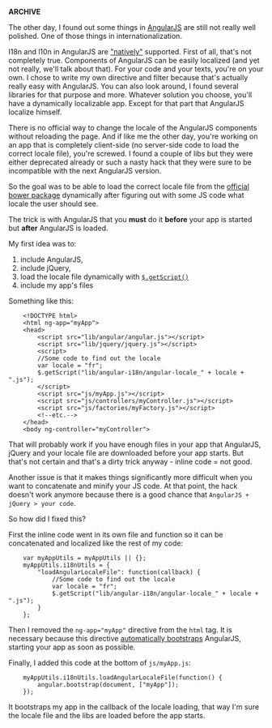 **ARCHIVE**

The other day, I found out some things in [AngularJS](http://angularjs.org/) are still not really well polished. One of those things in internationalization.

I18n and l10n in AngularJS are ["natively"](http://docs.angularjs.org/guide/i18n) supported. First of all, that's not completely true. Components of AngularJS can be easily localized (and yet not really, we'll talk about that). For your code and your texts, you're on your own.
I chose to write my own directive and filter because that's actually really easy with AngularJS. You can also look around, I found several libraries for that purpose and more. Whatever solution you choose, you'll have a dynamically localizable app. Except for that part that AngularJS localize himself.

There is no official way to change the locale of the AngularJS components without reloading the page. And if like me the other day, you're working on an app that is completely client-side (no server-side code to load the correct locale file), you're screwed.
I found a couple of libs but they were either deprecated already or such a nasty hack that they were sure to be incompatible with the next AngularJS version.

So the goal was to be able to load the correct locale file from the [official bower package](https://github.com/angular/bower-angular-i18n) dynamically after figuring out with some JS code what locale the user should see.

The trick is with AngularJS that you **must** do it **before** your app is started but **after** AngularJS is loaded.

My first idea was to:

1. include AngularJS,
2. include jQuery,
3. load the locale file dynamically with [`$.getScript()`](http://api.jquery.com/jQuery.getScript/)
4. include my app's files

Something like this:
```language-markup
	<!DOCTYPE html>
	<html ng-app="myApp">
	<head>
	    <script src="lib/angular/angular.js"></script>
	    <script src="lib/jquery/jquery.js"></script>
	    <script>
	    //Some code to find out the locale
	    var locale = "fr";
	    $.getScript("lib/angular-i18n/angular-locale_" + locale + ".js");
	    </script>
	    <script src="js/myApp.js"></script>
	    <script src="js/controllers/myController.js"></script>
	    <script src="js/factories/myFactory.js"></script>
	    <!--etc.-->
	</head>
	<body ng-controller="myController">
```

That will probably work if you have enough files in your app that AngularJS, jQuery and your locale file are downloaded before your app starts. But that's not certain and that's a dirty trick anyway - inline code = not good.

Another issue is that it makes things significantly more difficult when you want to concatenate and minify your JS code. At that point, the hack doesn't work anymore because there is a good chance that `AngularJS + jQuery > your code`.

So how did I fixed this?

First the inline code went in its own file and function so it can be concatenated and localized like the rest of my code:
```language-javascript
	var myAppUtils = myAppUtils || {};
	myAppUtils.i18nUtils = {
	    "loadAngularLocaleFile": function(callback) {
	        //Some code to find out the locale
		    var locale = "fr";
		    $.getScript("lib/angular-i18n/angular-locale_" + locale + ".js");
	    }
	};
```
Then I removed the `ng-app="myApp"` directive from the `html` tag. It is necessary because this directive [automatically bootstraps](http://docs.angularjs.org/guide/bootstrap) AngularJS, starting your app as soon as possible.

Finally, I added this code at the bottom of `js/myApp.js`:
```language-javascript
	myAppUtils.i18nUtils.loadAngularLocaleFile(function() {
	    angular.bootstrap(document, ["myApp"]);
	});
```
It bootstraps my app in the callback of the locale loading, that way I'm sure the locale file and the libs are loaded before the app starts.
